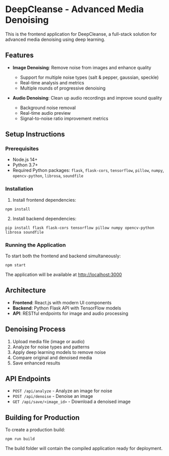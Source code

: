 # DeepCleanse - Advanced Media Denoising

This is the frontend application for DeepCleanse, a full-stack solution for advanced media denoising using deep learning.

## Features

- **Image Denoising**: Remove noise from images and enhance quality
  - Support for multiple noise types (salt & pepper, gaussian, speckle)
  - Real-time analysis and metrics
  - Multiple rounds of progressive denoising

- **Audio Denoising**: Clean up audio recordings and improve sound quality
  - Background noise removal
  - Real-time audio preview
  - Signal-to-noise ratio improvement metrics

## Setup Instructions

### Prerequisites
- Node.js 14+
- Python 3.7+
- Required Python packages: `flask`, `flask-cors`, `tensorflow`, `pillow`, `numpy`, `opencv-python`, `librosa`, `soundfile`

### Installation

1. Install frontend dependencies:
```
npm install
```

2. Install backend dependencies:
```
pip install flask flask-cors tensorflow pillow numpy opencv-python librosa soundfile
```

### Running the Application

To start both the frontend and backend simultaneously:
```
npm start
```

The application will be available at [http://localhost:3000](http://localhost:3000)

## Architecture

- **Frontend**: React.js with modern UI components
- **Backend**: Python Flask API with TensorFlow models
- **API**: RESTful endpoints for image and audio processing

## Denoising Process

1. Upload media file (image or audio)
2. Analyze for noise types and patterns
3. Apply deep learning models to remove noise
4. Compare original and denoised media
5. Save enhanced results

## API Endpoints

- `POST /api/analyze` - Analyze an image for noise
- `POST /api/denoise` - Denoise an image
- `GET /api/save/<image_id>` - Download a denoised image

## Building for Production

To create a production build:

```
npm run build
```

The build folder will contain the compiled application ready for deployment. 
